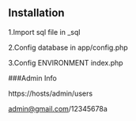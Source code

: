 ## Installation

1.Import sql file in _sql

2.Config database in app/config.php

3.Config ENVIRONMENT index.php

###Admin Info

https://hosts/admin/users

admin@gmail.com/12345678a
